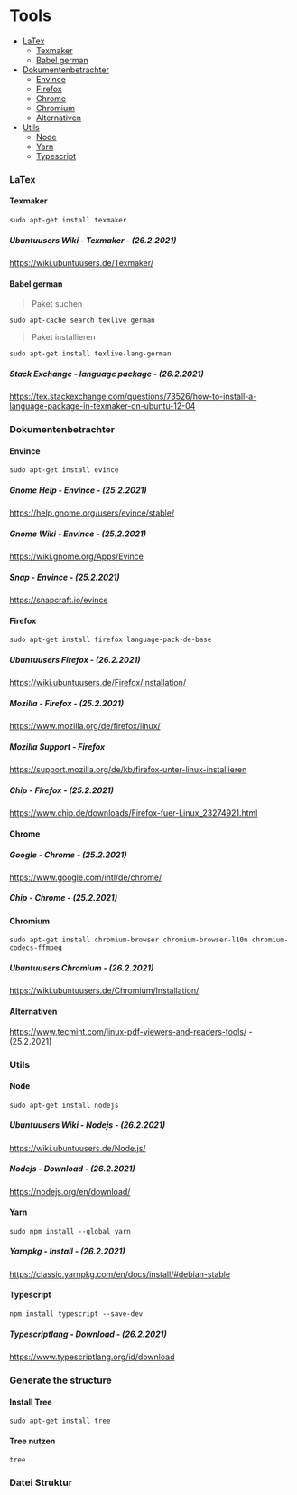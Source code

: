 # Tools

- [LaTex](#latex)
  - [Texmaker](#texmaker)
  - [Babel german](#babel-german)
- [Dokumentenbetrachter](#dokumentenbetrachter)
  - [Envince](#envince)
  - [Firefox](#firefox)
  - [Chrome](#chrome)
  - [Chromium](#chromium)
  - [Alternativen](#alternativen)
- [Utils](#utils)
  - [Node](#node)
  - [Yarn](#yarn)
  - [Typescript](#typescript)

### LaTex

#### Texmaker

```
sudo apt-get install texmaker
```

##### Ubuntuusers Wiki - Texmaker - (26.2.2021)

https://wiki.ubuntuusers.de/Texmaker/

#### Babel german

> Paket suchen

```
sudo apt-cache search texlive german
```

> Paket installieren

```
sudo apt-get install texlive-lang-german
```

##### Stack Exchange - language package - (26.2.2021)

https://tex.stackexchange.com/questions/73526/how-to-install-a-language-package-in-texmaker-on-ubuntu-12-04

### Dokumentenbetrachter

#### Envince

```
sudo apt-get install evince
```

##### Gnome Help - Envince - (25.2.2021)

https://help.gnome.org/users/evince/stable/

##### Gnome Wiki - Envince - (25.2.2021)

https://wiki.gnome.org/Apps/Evince

##### Snap - Envince - (25.2.2021)

https://snapcraft.io/evince

#### Firefox

```
sudo apt-get install firefox language-pack-de-base
```

##### Ubuntuusers Firefox - (26.2.2021)

https://wiki.ubuntuusers.de/Firefox/Installation/

##### Mozilla - Firefox - (25.2.2021)

https://www.mozilla.org/de/firefox/linux/

##### Mozilla Support - Firefox

https://support.mozilla.org/de/kb/firefox-unter-linux-installieren

##### Chip - Firefox - (25.2.2021)

https://www.chip.de/downloads/Firefox-fuer-Linux_23274921.html

#### Chrome

##### Google - Chrome - (25.2.2021)

https://www.google.com/intl/de/chrome/

##### Chip - Chrome - (25.2.2021)

#### Chromium

```
sudo apt-get install chromium-browser chromium-browser-l10n chromium-codecs-ffmpeg
```

##### Ubuntuusers Chromium - (26.2.2021)

https://wiki.ubuntuusers.de/Chromium/Installation/

#### Alternativen

https://www.tecmint.com/linux-pdf-viewers-and-readers-tools/ - (25.2.2021)

### Utils

#### Node

```
sudo apt-get install nodejs
```

##### Ubuntuusers Wiki - Nodejs - (26.2.2021)

https://wiki.ubuntuusers.de/Node.js/

##### Nodejs - Download - (26.2.2021)

https://nodejs.org/en/download/

#### Yarn

```
sudo npm install --global yarn
```

##### Yarnpkg - Install - (26.2.2021)

https://classic.yarnpkg.com/en/docs/install/#debian-stable

#### Typescript

```
npm install typescript --save-dev
```

##### Typescriptlang - Download - (26.2.2021)

https://www.typescriptlang.org/id/download

### Generate the structure

#### Install Tree

```
sudo apt-get install tree
```

#### Tree nutzen

```
tree
```

### Datei Struktur
